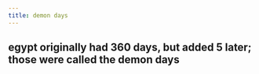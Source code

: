 ```yaml
---
title: demon days
---
```


## egypt originally had 360 days, but added 5 later; those were called the demon days

